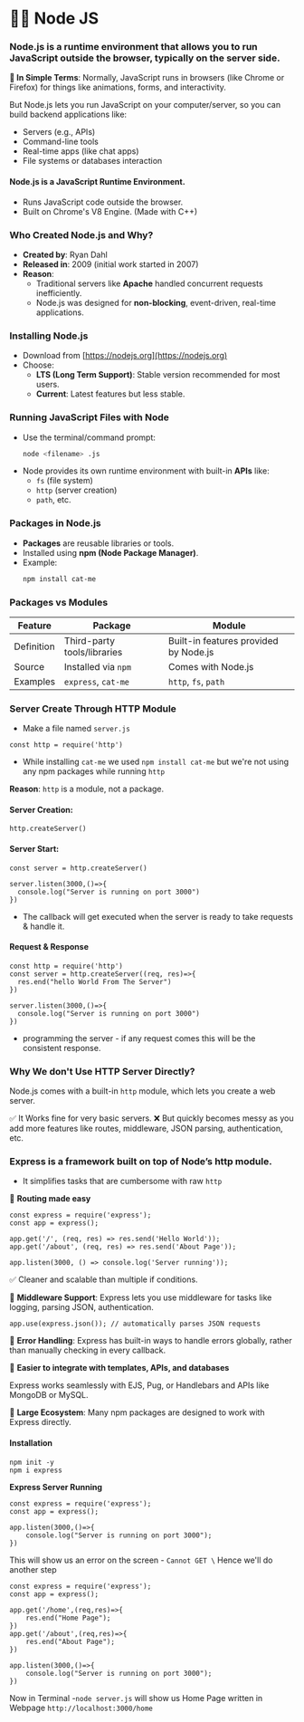 # 👨‍💻 Node JS
### Node.js is a runtime environment that allows you to run JavaScript outside the browser, typically on the server side.

**📌 In Simple Terms**:
Normally, JavaScript runs in browsers (like Chrome or Firefox) for things like animations, forms, and interactivity.

But Node.js lets you run JavaScript on your computer/server, so you can build backend applications like:
* Servers (e.g., APIs)
* Command-line tools
* Real-time apps (like chat apps)
* File systems or databases interaction

#### Node.js is a JavaScript Runtime Environment.
- Runs JavaScript code outside the browser.
- Built on Chrome's V8 Engine. (Made with C++)

### **Who Created Node.js and Why?**
- **Created by**: Ryan Dahl  
- **Released in**: 2009 (initial work started in 2007)
- **Reason**:
  - Traditional servers like **Apache** handled concurrent requests inefficiently.
  - Node.js was designed for **non-blocking**, event-driven, real-time applications.

### **Installing Node.js**
- Download from [https://nodejs.org](https://nodejs.org)
- Choose:
  - **LTS (Long Term Support)**: Stable version recommended for most users.
  - **Current**: Latest features but less stable.

### **Running JavaScript Files with Node**
- Use the terminal/command prompt:
  ```bash
  node <filename> .js
  ```
- Node provides its own runtime environment with built-in **APIs** like:
  - `fs` (file system)
  - `http` (server creation)
  - `path`, etc.

### **Packages in Node.js**
- **Packages** are reusable libraries or tools.
- Installed using **npm (Node Package Manager)**.
- Example:
  ```bash
  npm install cat-me
  ```

### **Packages vs Modules**
| Feature     | Package                           | Module                        |
|-------------|-----------------------------------|-------------------------------|
| Definition  | Third-party tools/libraries       | Built-in features provided by Node.js |
| Source      | Installed via `npm`               | Comes with Node.js            |
| Examples    | `express`, `cat-me`               | `http`, `fs`, `path`          |

### Server Create Through HTTP Module
* Make a file named `server.js`
```
const http = require('http')
```
* While installing `cat-me` we used `npm install cat-me` but we're not using any npm packages while running `http`

**Reason**: `http` is a module, not a package.
#### Server Creation: 
```
http.createServer()
```
#### Server Start: 
```
const server = http.createServer()

server.listen(3000,()=>{
  console.log("Server is running on port 3000")
})
```
* The callback will get executed when the server is ready to take requests & handle it.
#### Request & Response
```
const http = require('http')
const server = http.createServer((req, res)=>{
  res.end("hello World From The Server")
})

server.listen(3000,()=>{
  console.log("Server is running on port 3000")
})
```
* programming the server - if any request comes this will be the consistent response.

### Why We don't Use HTTP Server Directly?
Node.js comes with a built-in `http` module, which lets you create a web server.

✅ It Works fine for very basic servers.
❌ But quickly becomes messy as you add more features like routes, middleware, JSON parsing, authentication, etc.

### Express is a framework built on top of Node’s http module. 
* It simplifies tasks that are cumbersome with raw `http`

🔴 **Routing made easy**
```
const express = require('express');
const app = express();

app.get('/', (req, res) => res.send('Hello World'));
app.get('/about', (req, res) => res.send('About Page'));

app.listen(3000, () => console.log('Server running'));

```
✅ Cleaner and scalable than multiple if conditions.

🔴 **Middleware Support**: Express lets you use middleware for tasks like logging, parsing JSON, authentication.
```
app.use(express.json()); // automatically parses JSON requests
```
🔴 **Error Handling**: Express has built-in ways to handle errors globally, rather than manually checking in every callback.

🔴 **Easier to integrate with templates, APIs, and databases**

Express works seamlessly with EJS, Pug, or Handlebars and APIs like MongoDB or MySQL.

🔴 **Large Ecosystem**: Many npm packages are designed to work with Express directly.

#### Installation
```
npm init -y
npm i express
```
**Express Server Running**
```
const express = require('express');
const app = express();

app.listen(3000,()=>{
    console.log("Server is running on port 3000");
})
```
This will show us an error on the screen - `Cannot GET \`
Hence we'll do another step
```
const express = require('express');
const app = express();

app.get('/home',(req,res)=>{
    res.end("Home Page");
})
app.get('/about',(req,res)=>{
    res.end("About Page");
})

app.listen(3000,()=>{
    console.log("Server is running on port 3000");
})
```

Now in Terminal -`node server.js`
will show us Home Page written in Webpage `http://localhost:3000/home`